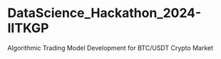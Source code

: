 # DataScience_Hackathon_2024-IITKGP
Algorithmic Trading Model Development for BTC/USDT Crypto Market
